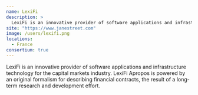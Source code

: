 ```yaml
---
name: LexiFi
description: > 
  LexiFi is an innovative provider of software applications and infrastructure technology for the capital markets industry.
site: "https://www.janestreet.com"
image: /users/lexifi.png
locations: 
  - France
consortium: true
---
```


LexiFi is an innovative provider of software applications and infrastructure technology for the capital markets industry. LexiFi Apropos is powered by an original formalism for describing financial contracts, the result of a long-term research and development effort.